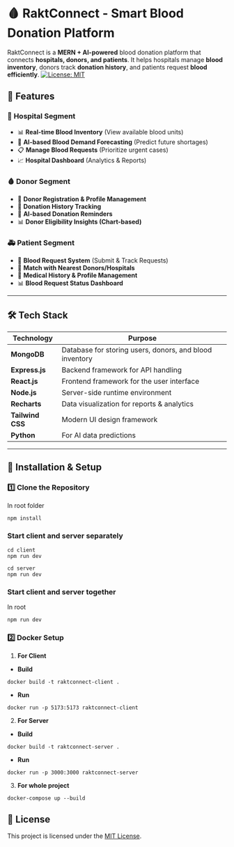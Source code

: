 # 🩸 RaktConnect - Smart Blood Donation Platform

RaktConnect is a **MERN + AI-powered** blood donation platform that connects **hospitals, donors, and patients**. It helps hospitals manage **blood inventory**, donors track **donation history**, and patients request **blood efficiently**.
[![License: MIT](https://img.shields.io/badge/License-MIT-yellow.svg)](LICENSE)

## 🚀 Features

### 🏥 **Hospital Segment**
- 📊 **Real-time Blood Inventory** (View available blood units)
- 🔮 **AI-based Blood Demand Forecasting** (Predict future shortages)
- 📋 **Manage Blood Requests** (Prioritize urgent cases)
- 📈 **Hospital Dashboard** (Analytics & Reports)

### 🩸 **Donor Segment**
- 🔄 **Donor Registration & Profile Management**
- 📆 **Donation History Tracking**
- 🔔 **AI-based Donation Reminders**
- 📊 **Donor Eligibility Insights (Chart-based)**

### 🚑 **Patient Segment**
- 🏥 **Blood Request System** (Submit & Track Requests)
- 🔄 **Match with Nearest Donors/Hospitals**
- 📝 **Medical History & Profile Management**
- 📊 **Blood Request Status Dashboard**

---

## 🛠 Tech Stack

| **Technology**      | **Purpose** |
|---------------------|------------|
| **MongoDB**        | Database for storing users, donors, and blood inventory |
| **Express.js**     | Backend framework for API handling |
| **React.js**       | Frontend framework for the user interface |
| **Node.js**        | Server-side runtime environment |
| **Recharts** | Data visualization for reports & analytics |
| **Tailwind CSS**   | Modern UI design framework |
| **Python**   | For AI data predictions |

---

## 📌 Installation & Setup

### **1️⃣ Clone the Repository**

In root folder
```
npm install
```

### Start client and server separately
```
cd client
npm run dev
```
```
cd server
npm run dev
```
### Start client and server together
In root
```
npm run dev
```

### **2️⃣ Docker Setup**
1. **For Client** 
- **Build**
```
docker build -t raktconnect-client .
```
- **Run**
```
docker run -p 5173:5173 raktconnect-client
```
2. **For Server** 
- **Build**
```
docker build -t raktconnect-server .
```
- **Run**
```
docker run -p 3000:3000 raktconnect-server
```

3. **For whole project**
```
docker-compose up --build
```


## 📝 License

This project is licensed under the [MIT License](LICENSE).



